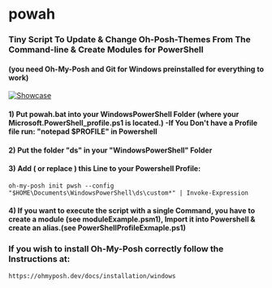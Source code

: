 # powah
### Tiny Script To Update & Change Oh-Posh-Themes From The Command-line & Create Modules for PowerShell
#### (you need Oh-My-Posh and Git for Windows preinstalled for everything to work) 
[![Showcase](https://img.youtube.com/vi/btP_ThG7QKI/0.jpg)](https://www.youtube.com/watch?v=btP_ThG7QKI)
#### 1) Put powah.bat into your WindowsPowerShell Folder (where your Microsoft.PowerShell_profile.ps1 is located.) -If You Don't have a Profile file run: "notepad $PROFILE" in Powershell
#### 2) Put the folder "ds" in your "WindowsPowerShell" Folder
#### 3) Add ( or replace ) this Line to your Powershell Profile: 
```
oh-my-posh init pwsh --config "$HOME\Documents\WindowsPowerShell\ds\custom*" | Invoke-Expression
```
#### 4) If you want to execute the script with a single Command, you have to create a module (see moduleExample.psm1), Import it into Powershell & create an alias.(see PowerShellProfileExmaple.ps1)

### If you wish to install Oh-My-Posh correctly follow the Instructions at:
```
https://ohmyposh.dev/docs/installation/windows
```
